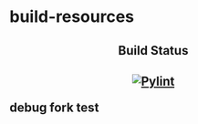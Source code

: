 # build-resources

<h2 align="center">Build Status<h2>

<p align="center">
<a href="https://github.com/Senzing/build-resources/actions/workflows/linter.yaml">
    <img alt="Pylint" src="https://github.com/Senzing/build-resources/actions/workflows/linter.yaml/badge.svg" />
</a>
</p>

debug fork test
